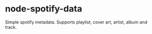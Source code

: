 node-spotify-data
=================

Simple spotify metadata. Supports playlist, cover art, artist, album and track.
